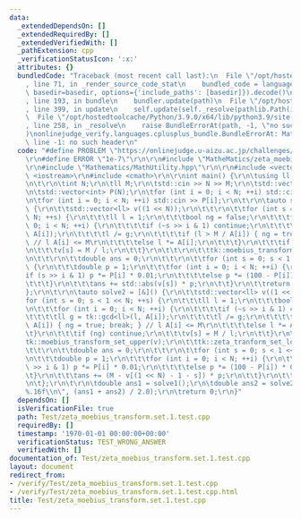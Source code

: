 ```yaml
---
data:
  _extendedDependsOn: []
  _extendedRequiredBy: []
  _extendedVerifiedWith: []
  _pathExtension: cpp
  _verificationStatusIcon: ':x:'
  attributes: {}
  bundledCode: "Traceback (most recent call last):\n  File \"/opt/hostedtoolcache/Python/3.9.0/x64/lib/python3.9/site-packages/onlinejudge_verify/documentation/build.py\"\
    , line 71, in _render_source_code_stat\n    bundled_code = language.bundle(stat.path,\
    \ basedir=basedir, options={'include_paths': [basedir]}).decode()\n  File \"/opt/hostedtoolcache/Python/3.9.0/x64/lib/python3.9/site-packages/onlinejudge_verify/languages/cplusplus.py\"\
    , line 193, in bundle\n    bundler.update(path)\n  File \"/opt/hostedtoolcache/Python/3.9.0/x64/lib/python3.9/site-packages/onlinejudge_verify/languages/cplusplus_bundle.py\"\
    , line 399, in update\n    self.update(self._resolve(pathlib.Path(included), included_from=path))\n\
    \  File \"/opt/hostedtoolcache/Python/3.9.0/x64/lib/python3.9/site-packages/onlinejudge_verify/languages/cplusplus_bundle.py\"\
    , line 258, in _resolve\n    raise BundleErrorAt(path, -1, \"no such header\"\
    )\nonlinejudge_verify.languages.cplusplus_bundle.BundleErrorAt: MatheMatics/zeta_moebius_transform.hpp:\
    \ line -1: no such header\n"
  code: "#define PROBLEM \"https://onlinejudge.u-aizu.ac.jp/challenges/sources/JAG/Summer/2446?year=2012\"\
    \r\n#define ERROR \"1e-7\"\r\n\r\n#include \"MatheMatics/zeta_moebius_transform.hpp\"\
    \r\n#include \"Mathematics/MathUtility.hpp\"\r\n\r\n#include <vector>\r\n#include\
    \ <iostream>\r\n#include <cmath>\r\n\r\nint main() {\r\n\tusing ll = long long;\r\
    \n\t\r\n\tint N;\r\n\tll M;\r\n\tstd::cin >> N >> M;\r\n\tstd::vector<ll> A(N);\r\
    \n\tstd::vector<int> P(N);\r\n\tfor (int i = 0; i < N; ++i) std::cin >> A[i];\r\
    \n\tfor (int i = 0; i < N; ++i) std::cin >> P[i];\r\n\t\r\n\tauto solve1 = [&]()\
    \ {\r\n\t\tstd::vector<ll> v((1 << N));\r\n\t\t\r\n\t\tfor (int s = 1; s < 1 <<\
    \ N; ++s) {\r\n\t\t\tll l = 1;\r\n\t\t\tbool ng = false;\r\n\t\t\tfor (int i =\
    \ 0; i < N; ++i) {\r\n\t\t\t\tif (~s >> i & 1) continue;\r\n\t\t\t\tll g = tk::gcd<ll>(l,\
    \ A[i]);\r\n\t\t\t\tl /= g;\r\n\t\t\t\tif (l > M / A[i]) { ng = true; break; }\
    \ // l A[i] <= M\r\n\t\t\t\telse l *= A[i];\r\n\t\t\t}\r\n\t\t\tif (ng) continue;\r\
    \n\t\t\tv[s] = M / l;\r\n\t\t}\r\n\t\t\r\n\t\ttk::moebius_transform_set_lower(v);\r\
    \n\t\t\r\n\t\tdouble ans = 0;\r\n\t\t\r\n\t\tfor (int s = 0; s < 1 << N; ++s)\
    \ {\r\n\t\t\tdouble p = 1;\r\n\t\t\tfor (int i = 0; i < N; ++i) {\r\n\t\t\t\t\
    if (s >> i & 1) p *= P[i] * 0.01;\r\n\t\t\t\telse p *= (100 - P[i]) * 0.01;\r\n\
    \t\t\t}\r\n\t\t\tans += std::abs(v[s]) * p;\r\n\t\t}\r\n\t\treturn ans;\r\n\t\
    };\r\n\t\r\n\tauto solve2 = [&]() {\r\n\t\tstd::vector<ll> v((1 << N));\r\n\t\t\
    for (int s = 0; s < 1 << N; ++s) {\r\n\t\t\tll l = 1;\r\n\t\t\tbool ng = false;\r\
    \n\t\t\tfor (int i = 0; i < N; ++i) {\r\n\t\t\t\tif (~s >> i & 1) continue;\r\n\
    \t\t\t\tll g = tk::gcd<ll>(l, A[i]);\r\n\t\t\t\tl /= g;\r\n\t\t\t\tif (l > M /\
    \ A[i]) { ng = true; break; } // l A[i] <= M\r\n\t\t\t\telse l *= A[i];\r\n\t\t\
    \t}\r\n\t\t\tif (ng) continue;\r\n\t\t\tv[s] = M / l;\r\n\t\t}\r\n\t\t\r\n\t\t\
    tk::moebius_transform_set_upper(v);\r\n\t\ttk::zeta_tranform_set_lower(v);\r\n\
    \t\t\r\n\t\tdouble ans = 0;\r\n\t\t\r\n\t\tfor (int s = 0; s < 1 << N; ++s) {\r\
    \n\t\t\tdouble p = 1;\r\n\t\t\tfor (int i = 0; i < N; ++i) {\r\n\t\t\t\tif (s\
    \ >> i & 1) p *= P[i] * 0.01;\r\n\t\t\t\telse p *= (100 - P[i]) * 0.01;\r\n\t\t\
    \t}\r\n\t\t\tans += (M - v[(1 << N) - 1 - s]) * p;\r\n\t\t}\r\n\t\treturn ans;\r\
    \n\t};\r\n\t\r\n\tdouble ans1 = solve1();\r\n\tdouble ans2 = solve2();\r\n\tprintf(\"\
    %.16f\\n\", (ans1 + ans2) / 2.0);\r\n\treturn 0;\r\n}"
  dependsOn: []
  isVerificationFile: true
  path: Test/zeta_moebius_transform.set.1.test.cpp
  requiredBy: []
  timestamp: '1970-01-01 00:00:00+00:00'
  verificationStatus: TEST_WRONG_ANSWER
  verifiedWith: []
documentation_of: Test/zeta_moebius_transform.set.1.test.cpp
layout: document
redirect_from:
- /verify/Test/zeta_moebius_transform.set.1.test.cpp
- /verify/Test/zeta_moebius_transform.set.1.test.cpp.html
title: Test/zeta_moebius_transform.set.1.test.cpp
---
```

